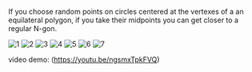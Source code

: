 If you choose random points on circles centered at the vertexes of a an equilateral polygon, if you take their midpoints you can get closer to a regular N-gon.

![1](https://github.com/user-attachments/assets/4225a4a9-6d7d-48b6-b9b7-936e45d7dfdc)
![2](https://github.com/user-attachments/assets/b03b2ace-b243-4bce-85b2-a8a6d682ade3)
![3](https://github.com/user-attachments/assets/f45a3cc2-f680-44d5-a7e2-c4eab239da0b)
![4](https://github.com/user-attachments/assets/3dfb57fa-06f7-4275-a99d-860968b85d92)
![5](https://github.com/user-attachments/assets/6e5acc24-0bcf-4976-b815-3d4d1aadc013)
![6](https://github.com/user-attachments/assets/042f2fc4-2680-490a-98ec-1801a545e200)
![7](https://github.com/user-attachments/assets/cdd12a8c-08d2-4633-b53d-71a2228c0493)

video demo: (https://youtu.be/ngsmxTpkFVQ)

